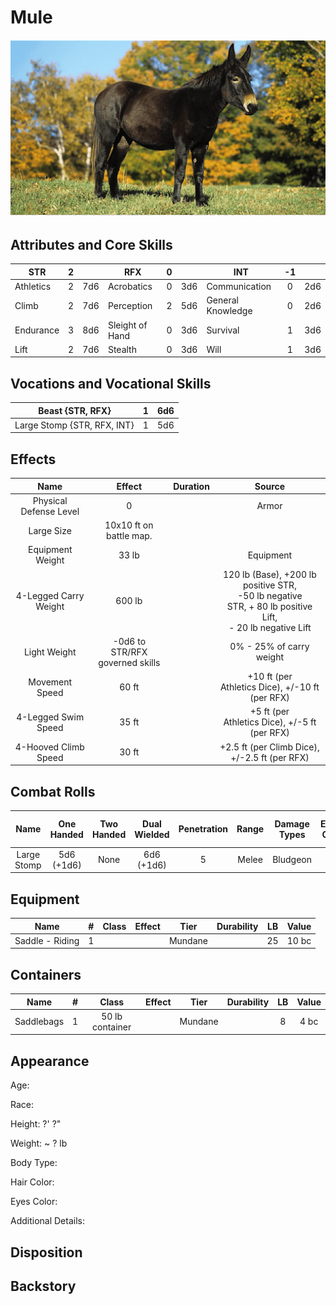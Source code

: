 # Mule

![NotMyImage](Mule.png)

## Attributes and Core Skills

| STR       | 2 |    | RFX             | 0 |    | INT               | -1 |    |
| --------- | :-: | :-: | --------------- | :-: | :-: | ----------------- | :-: | :-: |
| Athletics | 2 | 7d6 | Acrobatics      | 0 | 3d6 | Communication     | 0 | 2d6 |
| Climb     | 2 | 7d6 | Perception      | 2 | 5d6 | General Knowledge | 0 | 2d6 |
| Endurance | 3 | 8d6 | Sleight of Hand | 0 | 3d6 | Survival          | 1 | 3d6 |
| Lift      | 2 | 7d6 | Stealth         | 0 | 3d6 | Will              | 1 | 3d6 |

## Vocations and Vocational Skills

| Beast {STR, RFX}            | 1 | 6d6 |
| --------------------------- | :-: | :-: |
| Large Stomp {STR, RFX, INT} | 1 | 5d6 |

## Effects

|          Name          |             Effect             | Duration |                                                       Source                                                       |
| :---------------------: | :-----------------------------: | :------: | :-----------------------------------------------------------------------------------------------------------------: |
| Physical Defense Level |                0                |          |                                                        Armor                                                        |
|       Large Size       |     10x10 ft on battle map.     |          |                                                                                                                    |
|    Equipment Weight    |              33 lb              |          |                                                      Equipment                                                      |
| 4-Legged Carry Weight |             600 lb             |          | 120 lb (Base), +200 lb positive STR,<br />-50 lb negative STR, + 80 lb positive Lift,<br />- 20 lb negative Lift |
|      Light Weight      | -0d6 to STR/RFX governed skills |          |                                              0% - 25% of carry weight                                              |
| Movement Speed |              60 ft              |          |                              +10 ft (per Athletics Dice), +/-10 ft (per RFX)                              |
|   4-Legged Swim Speed   |              35 ft              |          |                              +5 ft (per Athletics Dice), +/-5 ft (per RFX)                              |
|  4-Hooved Climb Speed  |              30 ft              |          |                                 +2.5 ft (per Climb Dice), +/-2.5 ft (per RFX)                                 |

## Combat Rolls

|    Name    | One<br />Handed | Two<br />Handed | Dual<br />Wielded | Penetration | Range | Damage<br />Types | Engageable<br />Opponents | Area Of<br />Effect | Resource<br />Class |
| :---------: | :-------------: | :-------------: | :---------------: | :---------: | :---: | :---------------: | :-----------------------: | :-----------------: | :-----------------: |
| Large Stomp | 5d6<br />(+1d6) |      None      |  6d6<br />(+1d6)  |      5      | Melee |     Bludgeon     |           Rapid           |        None        |        None        |

## Equipment

| Name            | # | Class | Effect |  Tier  | Durability | LB | Value |
| --------------- | :-: | :---: | :----: | :-----: | :--------: | :-: | :---: |
| Saddle - Riding | 1 |      |        | Mundane |            | 25 | 10 bc |

## Containers

| Name       | # |      Class      | Effect |  Tier  | Durability | LB | Value |
| ---------- | :-: | :-------------: | :----: | :-----: | :--------: | :-: | :---: |
| Saddlebags | 1 | 50 lb container |        | Mundane |            | 8 | 4 bc |

## Appearance

Age:

Race:

Height: ?' ?"

Weight: ~ ? lb

Body Type:

Hair Color:

Eyes Color:

Additional Details:

## Disposition

## Backstory

